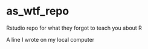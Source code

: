 # as_wtf_repo
Rstudio repo for what they forgot to teach you about R


A line I wrote on my local computer

